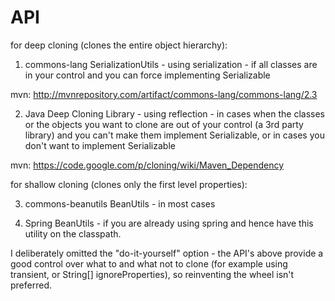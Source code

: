 API
===
for deep cloning (clones the entire object hierarchy):

1) commons-lang SerializationUtils - using serialization - if all classes are in your control and you can force implementing Serializable

mvn:
http://mvnrepository.com/artifact/commons-lang/commons-lang/2.3

2) Java Deep Cloning Library - using reflection - in cases when the classes or the objects you want to clone are out of your control (a 3rd party library) and you can't make them implement Serializable, or in cases you don't want to implement Serializable

mvn:
https://code.google.com/p/cloning/wiki/Maven_Dependency

for shallow cloning (clones only the first level properties):

3) commons-beanutils BeanUtils - in most cases

4) Spring BeanUtils - if you are already using spring and hence have this utility on the classpath.

I deliberately omitted the "do-it-yourself" option - the API's above provide a good control over what to and what not to clone (for example using transient, or String[] ignoreProperties), so reinventing the wheel isn't preferred.



